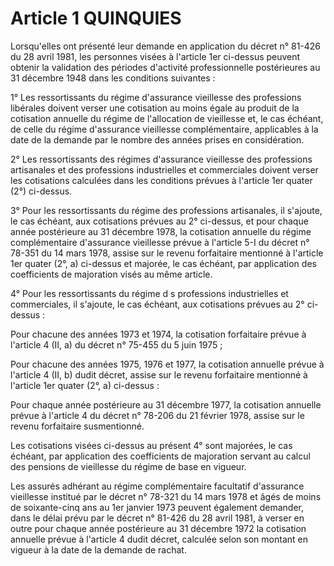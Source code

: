 # Article 1 QUINQUIES

Lorsqu'elles ont présenté leur demande en application du décret n° 81-426 du 28 avril 1981, les personnes visées à l'article 1er ci-dessus peuvent obtenir la validation des périodes d'activité professionnelle postérieures au 31 décembre 1948 dans les conditions suivantes :

1° Les ressortissants du régime d'assurance vieillesse des professions libérales doivent verser une cotisation au moins égale au produit de la cotisation annuelle du régime de l'allocation de vieillesse et, le cas échéant, de celle du régime d'assurance vieillesse complémentaire, applicables à la date de la demande par le nombre des années prises en considération.

2° Les ressortissants des régimes d'assurance vieillesse des professions artisanales et des professions industrielles et commerciales doivent verser les cotisations calculées dans les conditions prévues à l'article 1er quater (2°) ci-dessus.

3° Pour les ressortissants du régime des professions artisanales, il s'ajoute, le cas échéant, aux cotisations prévues au 2° ci-dessus, et pour chaque année postérieure au 31 décembre 1978, la cotisation annuelle du régime complémentaire d'assurance vieillesse prévue à l'article 5-I du décret n° 78-351 du 14 mars 1978, assise sur le revenu forfaitaire mentionné à l'article 1er quater (2°, a) ci-dessus et majorée, le cas échéant, par application des coefficients de majoration visés au même article.

4° Pour les ressortissants du régime d s professions industrielles et commerciales, il s'ajoute, le cas échéant, aux cotisations prévues au 2° ci-dessus :

Pour chacune des années 1973 et 1974, la cotisation forfaitaire prévue à l'article 4 (II, a) du décret n° 75-455 du 5 juin 1975 ;

Pour chacune des années 1975, 1976 et 1977, la cotisation annuelle prévue à l'article 4 (II, b) dudit décret, assise sur le revenu forfaitaire mentionné à l'article 1er quater (2°, a) ci-dessus :

Pour chaque année postérieure au 31 décembre 1977, la cotisation annuelle prévue à l'article 4 du décret n° 78-206 du 21 février 1978, assise sur le revenu forfaitaire susmentionné.

Les cotisations visées ci-dessus au présent 4° sont majorées, le cas échéant, par application des coefficients de majoration servant au calcul des pensions de vieillesse du régime de base en vigueur.

Les assurés adhérant au régime complémentaire facultatif d'assurance vieillesse institué par le décret n° 78-321 du 14 mars 1978 et âgés de moins de soixante-cinq ans au 1er janvier 1973 peuvent également demander, dans le délai prévu par le décret n° 81-426 du 28 avril 1981, à verser en outre pour chaque année postérieure au 31 décembre 1972 la cotisation annuelle prévue à l'article 4 dudit décret, calculée selon son montant en vigueur à la date de la demande de rachat.
